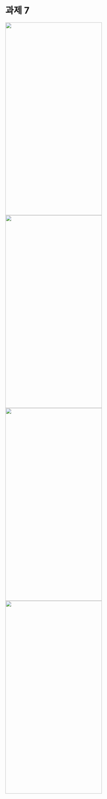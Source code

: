  # 과제 7 

<img src="https://github.com/3rd-PARD-iOS-PART/iOS_MinjunKim/assets/162880508/2bf6a9cb-5cdb-4d98-b27c-fd1d27059c72" width ="300" height="600"/>
<img src="https://github.com/3rd-PARD-iOS-PART/iOS_MinjunKim/assets/162880508/46c3d58a-3aad-46e0-aef4-a2dff6790632" width ="300" height="600"/>
<img src="https://github.com/3rd-PARD-iOS-PART/iOS_MinjunKim/assets/162880508/0658ed3c-8994-467f-a57d-416384b1b575" width ="300" height="600"/>
<img src="https://github.com/3rd-PARD-iOS-PART/iOS_MinjunKim/assets/162880508/259b41c2-15a5-40c5-b41d-86a89b586fc5" width ="300" height="600"/>









